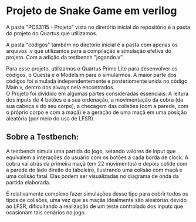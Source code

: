 <h1> Projeto de Snake Game em verilog </h1>

 A pasta "PCS3115 - Projeto" vista no diretório inicial do repositório é a pasta do projeto do Quartus que utilizamos. <br>
 
A pasta "codigos" também no diretório inicial é a pasta com apenas os arquivos .v que utilizamos para a compilação e simulação efetiva do projeto.
Com a adição da testbench "jogando.v".

 Para esse projeto, utilizamos o Quartus Prime Lite para desenvolver os códigos, o Questa e o Modelsim para o simularmos.
A maior parte dos códigos foi simulada independentemente e posteriomente unida no código Main.v, dentro dos always nela encontrados.  <br>
O Projeto foi dividido em algumas partes consideradas essenciais: A leitura dos inputs de 4 botões e a sua ordenação, 
a movimentação da cobra (da sua cabeça e do seu corpo), a checagem das colisões (com a parede, com o próprio corpo e com a maçã) e
a geração de uma maçã em uma posição aleatória (por meio do uso de LFSR). <br>

<h2>Sobre a Testbench:</h2>
A testbench simula uma partida do jogo, setando valores de input que equivalem a interações do usuário com os botões a cada borda de clock. A cobra vai atrás da primeira maçã (em 22 movimentos) e depois colide com a parede do lado direito do tabuleiro, ilustrando uma colisão com maçã e uma colisão fatal. Elas podem ser visualizadas no diagrama de onda da partida elaborada. <br>


É relativamente complexo fazer simulações desse tipo para cobrir todos os tipos de colisões, uma vez que as maçãs idealmente são aleatórias devido ao LFSR, dificultando a realização de um teste controlado dos inputs que ocasionam tais cenários no jogo. 


